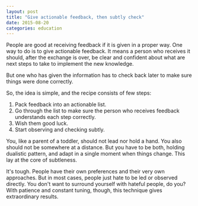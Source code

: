 ```yaml
---
layout: post
title: "Give actionable feedback, then subtly check"
date: 2015-08-20
categories: education
---
```


People are good at receiving feedback if it is given in a proper way. One way to do is to give actionable feedback. It means a person who receives it should, after the exchange is over, be clear and confident about what are next steps to take to implement the new knowledge.

But one who has given the information has to check back later to make sure things were done correctly. 

So, the idea is simple, and the recipe consists of few steps:

1. Pack feedback into an actionable list.
2. Go through the list to make sure the person who receives feedback understands each step correctly.
3. Wish them good luck.
4. Start observing and checking subtly.

You, like a parent of a toddler, should not lead nor hold a hand. You also should not be somewhere at a distance. But you have to be both, holding dualistic pattern, and adapt in a single moment when things change. This lay at the core of subtleness.

It's tough. People have their own preferences and their very own approaches. But in most cases, people just hate to be led or observed directly. You don't want to surround yourself with hateful people, do you? With patience and constant tuning, though, this technique gives extraordinary results.